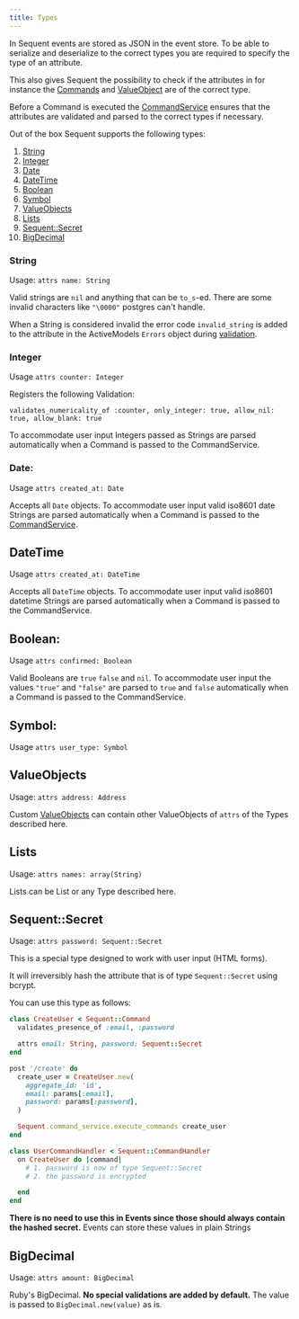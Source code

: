 ```yaml
---
title: Types
---
```


In Sequent events are stored as JSON in the event store. To be able to serialize and deserialize to the correct
types you are required to specify the type of an attribute.

This also gives Sequent the possibility to check if the attributes
in for instance the [Commands](command.html) and [ValueObject](value-object.html) are of the correct type.

Before a Command is executed the [CommandService](command-service.html) ensures
that the attributes are validated and parsed to the correct types if necessary.

Out of the box Sequent supports the following types:

1. [String](#string)
1. [Integer](#integer)
1. [Date](#date)
1. [DateTime](#datetime)
1. [Boolean](#boolean)
1. [Symbol](#symbol)
1. [ValueObjects](#valueobjects)
1. [Lists](#lists)
1. [Sequent::Secret](#sequentsecret)
1. [BigDecimal](#bigdecimal)


### String

Usage: `attrs name: String`

Valid strings are `nil` and anything that can be `to_s`-ed.
There are some invalid characters like `"\0000"` postgres can't handle.

When a String is considered invalid the error code `invalid_string` is
added to the attribute in the ActiveModels `Errors` object during [validation](validations.html).

### Integer

Usage `attrs counter: Integer`

Registers the following Validation:

```
validates_numericality_of :counter, only_integer: true, allow_nil: true, allow_blank: true
```

To accommodate user input Integers passed as Strings
are parsed automatically when a Command is passed to the CommandService.

### Date:

Usage `attrs created_at: Date`

Accepts all `Date` objects. To accommodate user input valid
iso8601 date Strings are parsed automatically when
a Command is passed to the [CommandService](command-service.html).

## DateTime

Usage `attrs created_at: DateTime`

Accepts all `DateTime` objects. To accommodate user input valid
iso8601 datetime Strings are parsed automatically when
a Command is passed to the CommandService.

## Boolean:

Usage `attrs confirmed: Boolean`

Valid Booleans are `true` `false` and `nil`. To accommodate user input
the values `"true"` and `"false"` are parsed to `true` and `false`
automatically when a Command is passed to the CommandService.

## Symbol:

Usage `attrs user_type: Symbol`

## ValueObjects

Usage: `attrs address: Address`

Custom [ValueObjects](value-object.html) can contain other ValueObjects
of `attrs` of the Types described here.

## Lists

Usage: `attrs names: array(String)`

Lists can be List or any Type described here.

## Sequent::Secret

Usage: `attrs password: Sequent::Secret`

This is a special type designed to work with user input (HTML forms).

It will irreversibly hash the attribute that is of type `Sequent::Secret` using bcrypt.

You can use this type as follows:

```ruby
class CreateUser < Sequent::Command
  validates_presence_of :email, :password

  attrs email: String, password: Sequent::Secret
end

post '/create' do
  create_user = CreateUser.new(
    aggregate_id: 'id',
    email: params[:email],
    password: params[:password],
  )

  Sequent.command_service.execute_commands create_user
end

class UserCommandHandler < Sequent::CommandHandler
  on CreateUser do |command|
    # 1. password is now of type Sequent::Secret
    # 2. the password is encrypted

  end
end
```

**There is no need to use this in Events since those should always contain the hashed secret.**
Events can store these values in plain Strings

## BigDecimal

Usage: `attrs amount: BigDecimal`

Ruby's BigDecimal. **No special validations are added by default.** The value is passed to `BigDecimal.new(value)` as is.
